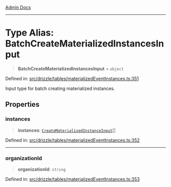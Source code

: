 [Admin Docs](/)

***

# Type Alias: BatchCreateMaterializedInstancesInput

> **BatchCreateMaterializedInstancesInput** = `object`

Defined in: [src/drizzle/tables/materializedEventInstances.ts:351](https://github.com/gautam-divyanshu/talawa-api/blob/7e7d786bbd7356b22a3ba5029601eed88ff27201/src/drizzle/tables/materializedEventInstances.ts#L351)

Input type for batch creating materialized instances.

## Properties

### instances

> **instances**: [`CreateMaterializedInstanceInput`](CreateMaterializedInstanceInput.md)[]

Defined in: [src/drizzle/tables/materializedEventInstances.ts:352](https://github.com/gautam-divyanshu/talawa-api/blob/7e7d786bbd7356b22a3ba5029601eed88ff27201/src/drizzle/tables/materializedEventInstances.ts#L352)

***

### organizationId

> **organizationId**: `string`

Defined in: [src/drizzle/tables/materializedEventInstances.ts:353](https://github.com/gautam-divyanshu/talawa-api/blob/7e7d786bbd7356b22a3ba5029601eed88ff27201/src/drizzle/tables/materializedEventInstances.ts#L353)
